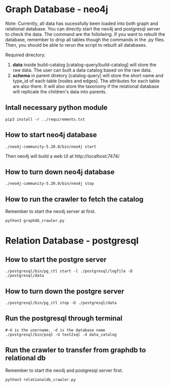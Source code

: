 # Graph Database - neo4j
Note: Currently, all data has sucessfully been loaded into both graph and relational database. You can directly start the neo4j and postgresql server to check the data. The command are the follolwing. If you want to rebuilt the database, remember to drop all tables though the commands in the .py files. Then, you should be able to rerun the script to rebuilt all databases. 

Required directory:
1. **data** inside build-catalog [catalog-query/build-catalog] will store the raw data. The user can built a data catalog based on the raw data. 
2. **schema** in parent diretory [catalog-query] will store the short name and type_id of each table [nodes and edges]. The attributes for each table are also there. It will also store the taxonomy if the relational database will replicate the children's data into parents. 

## Intall necessary python module
```
pip3 install -r ../requirements.txt
```

## How to start neo4j database

```
./neo4j-community-5.20.0/bin/neo4j start
```
Then neo4j will build a web UI at http://localhost:7474/

## How to turn down neo4j database
```
./neo4j-community-5.20.0/bin/neo4j stop
```

## How to run the crawler to fetch the catalog
Remember to start the neo4j server at first.
```
python3 graphdb_crawler.py
```

# Relation Database - postgresql

## How to start the postgre server
```
./postgresql/bin/pg_ctl start -l ./postgresql/logfile -D ./postgresql/data
```

## How to turn down the postgre server
```
./postgresql/bin/pg_ctl stop -D ./postgresql/data
```

## Run the postgresql through terminal
```
#-U is the username, -d is the database name
./postgresql/bin/psql -U text2sql -d data_catalog
```

## Run the crawler to transfer from graphdb to relational db

Remember to start the neo4j and postgresql server first.
```
python3 relationaldb_crawler.py
```